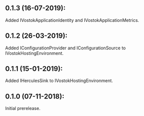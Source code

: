 ## 0.1.3 (16-07-2019):

Added IVostokApplicationIdentity and IVostokApplicationMetrics.

## 0.1.2 (26-03-2019): 

Added IConfigurationProvider and IConfigurationSource to IVostokHostingEnvironment.

## 0.1.1 (15-01-2019): 

Added IHerculesSink to IVostokHostingEnvironment.

## 0.1.0 (07-11-2018): 

Initial prerelease.